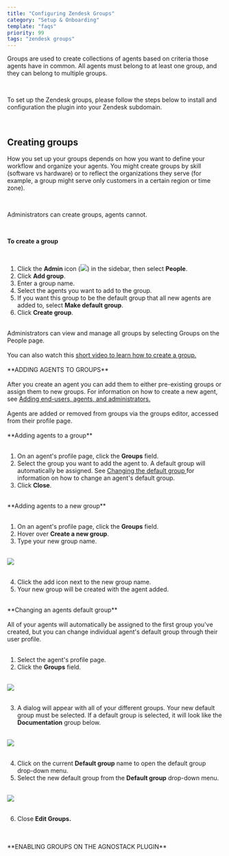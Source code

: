 ```yaml
---
title: "Configuring Zendesk Groups"
category: "Setup & Onboarding"
template: "faqs"
priority: 99
tags: "zendesk groups"
---
```


Groups are used to create collections of agents based on criteria those agents have in common. All agents must belong to at least one group, and they can belong to multiple groups.

<br />

To set up the Zendesk groups, please follow the steps below to install and configuration the plugin into your Zendesk subdomain.

<br />

## Creating groups

How you set up your groups depends on how you want to define your workflow and organize your agents. You might create groups by skill (software vs hardware) or to reflect the organizations they serve (for example, a group might serve only customers in a certain region or time zone).

<br />

Administrators can create groups, agents cannot.

<br />

**To create a group**

<br />

1. Click the **Admin** icon (<img src="/images/zendesk-group-admin_icon.png" data-canonical-src="/images/zendesk-group-admin_icon.png" />) in the sidebar, then select **People**.
1. Click **Add group**.
1. Enter a group name.
1. Select the agents you want to add to the group.
1. If you want this group to be the default group that all new agents are added to, select **Make default group**.
1. Click **Create group**.

<br />
Administrators can view and manage all groups by selecting Groups on the People page.
<br />

<br />
You can also watch this <a href="https://fast.wistia.net/embed/iframe/1i7g26zf9t?popover=true" target="_blank">short video to learn how to create a group.</a>
<br />

<br />
**ADDING AGENTS TO GROUPS**
<br />

<br />
After you create an agent you can add them to either pre-existing groups or assign them to new groups. For information on how to create a new agent, see <a href="https://support.zendesk.com/hc/en-us/articles/203661986-Adding-end-users-agents-and-administrators#topic_h43_2k2_yg" target="_blank">Adding end-users, agents, and administrators.</a>
<br />

<br />
Agents are added or removed from groups via the groups editor, accessed from their profile page.
<br />

<br />
**Adding agents to a group**
<br />

<br />

1. On an agent's profile page, click the **Groups** field.
1. Select the group you want to add the agent to. A default group will automatically be assigned. See <a href="https://support.zendesk.com/hc/en-us/articles/203661966-Creating-managing-and-using-groups#topic_mq1_h13_dt" target="_blank">Changing the default group </a> for information on how to change an agent's default group.
1. Click **Close**.

<br />
**Adding agents to a new group**
<br />

<br />

1. On an agent's profile page, click the **Groups** field.
1. Hover over **Create a new group**.
1. Type your new group name.

<br />
<img src="/images/zendesk-group-adding_agents.png" data-canonical-src="/images/zendesk-group-adding_agents.png" />
<br />

<br />

4. Click the add icon next to the new group name.
5. Your new group will be created with the agent added.

<br />
**Changing an agents default group**
<br />

<br />
All of your agents will automatically be assigned to the first group you've created, but you can change individual agent's default group through their user profile.
<br />

<br />

1. Select the agent's profile page.
1. Click the **Groups** field.
 
<br />
 <img src="/images/zendesk-group-agent1.png" data-canonical-src="/images/zendesk-group-agent1.png" />
<br />

<br />

3. A dialog will appear with all of your different groups. Your new default group must be selected. If a default group is selected, it will look like the **Documentation** group below. 

<br />
 <img src="/images/zendesk-group-agent2.png" data-canonical-src="/images/zendesk-group-agent2.png" />
<br />

<br />

4. Click on the current **Default group** name to open the default group drop-down menu.
5. Select the new default group from the **Default group** drop-down menu. 

<br />
 <img src="/images/zendesk-group-agent3.png" data-canonical-src="/images/zendesk-group-agent3.png" />
<br />

<br />

6. Close **Edit Groups.**
<br />

<br />
**ENABLING GROUPS ON THE AGNOSTACK PLUGIN**
<br />



